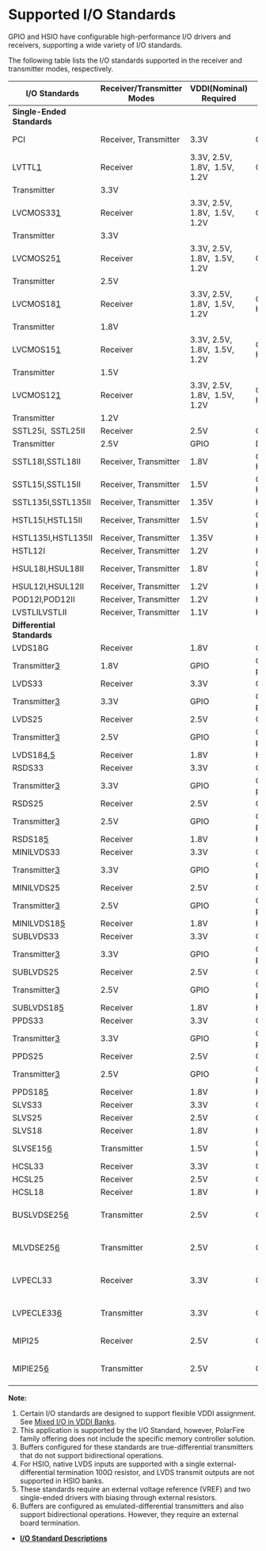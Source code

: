 # Supported I/O Standards

GPIO and HSIO have configurable high-performance I/O drivers and receivers, supporting a wide variety of I/O standards.

The following table lists the I/O standards supported in the receiver and transmitter modes, respectively.

|I/O Standards|Receiver/Transmitter Modes|VDDI\(Nominal\)<br /> Required|Bank Types|Applications|
|-------------|--------------------------|--------------------------------------------|----------|------------|
|**Single-Ended Standards**|
|PCI|Receiver, Transmitter|3.3V|GPIO|PC and embedded systems|
|LVTTL[1](#GUID-7AC87A35-0440-4A4A-83F3-5AFAB084DE44)|Receiver|3.3V, 2.5V, 1.8V,  1.5V, 1.2V|GPIO|General purpose|
|Transmitter|3.3V| | |
|LVCMOS33[1](#GUID-7AC87A35-0440-4A4A-83F3-5AFAB084DE44)|Receiver|3.3V, 2.5V, 1.8V,  1.5V, 1.2V|GPIO|General purpose|
|Transmitter|3.3V| | |
|LVCMOS25[1](#GUID-7AC87A35-0440-4A4A-83F3-5AFAB084DE44)|Receiver|3.3V, 2.5V, 1.8V,  1.5V, 1.2V|GPIO|General purpose|
|Transmitter|2.5V| | |
|LVCMOS18[1](#GUID-7AC87A35-0440-4A4A-83F3-5AFAB084DE44)|Receiver|3.3V, 2.5V, 1.8V,  1.5V, 1.2V|GPIO, HSIO|General purpose|
|Transmitter|1.8V| | |
|LVCMOS15[1](#GUID-7AC87A35-0440-4A4A-83F3-5AFAB084DE44)|Receiver|3.3V, 2.5V, 1.8V,  1.5V, 1.2V|GPIO, HSIO|General purpose|
|Transmitter|1.5V| | |
|LVCMOS12[1](#GUID-7AC87A35-0440-4A4A-83F3-5AFAB084DE44)|Receiver|3.3V, 2.5V, 1.8V,  1.5V, 1.2V|GPIO, HSIO|General purpose|
|Transmitter|1.2V| | |
|SSTL25I,  SSTL25II|Receiver|2.5V|GPIO|DDR1[2](#GUID-43659AEC-2934-4D49-932B-D2E3AEBAA31D)|
|Transmitter|2.5V|GPIO|DDR1[2](#GUID-43659AEC-2934-4D49-932B-D2E3AEBAA31D)|
|SSTL18I,SSTL18II|Receiver, Transmitter|1.8V|GPIO, HSIO|DDR2[2](#GUID-43659AEC-2934-4D49-932B-D2E3AEBAA31D)/RLDRAM2[2](#GUID-43659AEC-2934-4D49-932B-D2E3AEBAA31D)|
|SSTL15I,SSTL15II|Receiver, Transmitter|1.5V|GPIO, HSIO|DDR3|
|SSTL135I,SSTL135II|Receiver, Transmitter|1.35V|HSIO|DDR3L|
|HSTL15I,HSTL15II|Receiver, Transmitter|1.5V|GPIO, HSIO|QDRII+|
|HSTL135I,HSTL135II|Receiver, Transmitter|1.35V|HSIO|RLDRAM3[2](#GUID-43659AEC-2934-4D49-932B-D2E3AEBAA31D)|
|HSTL12I|Receiver, Transmitter|1.2V|HSIO|QDRII+|
|HSUL18I,HSUL18II|Receiver, Transmitter|1.8V|GPIO, HSIO|LPDDR[2](#GUID-43659AEC-2934-4D49-932B-D2E3AEBAA31D)|
|HSUL12I,HSUL12II|Receiver, Transmitter|1.2V|HSIO|LPDDR2[2](#GUID-43659AEC-2934-4D49-932B-D2E3AEBAA31D), LPDDR3|
|POD12I,POD12II|Receiver, Transmitter|1.2V|HSIO|DDR4|
|LVSTLILVSTLII|Receiver, Transmitter|1.1V|HSIO|LPDDR4|
|**Differential Standards**|
|LVDS18G|Receiver|1.8V|GPIO|General purpose|
|Transmitter[3](#GUID-623F5B47-B37C-4613-9F42-CF2BD1BB17C6)|1.8V|GPIO|General purpose|
|LVDS33|Receiver|3.3V|GPIO|General purpose|
|Transmitter[3](#GUID-623F5B47-B37C-4613-9F42-CF2BD1BB17C6)|3.3V|GPIO|General purpose|
|LVDS25|Receiver|2.5V|GPIO|General purpose|
|Transmitter[3](#GUID-623F5B47-B37C-4613-9F42-CF2BD1BB17C6)|2.5V|GPIO|General purpose|
|LVDS18[4](#GUID-A5AFC802-838F-486B-A151-A01089653B2C),[5](#GUID-1105100E-17EC-43A8-AB35-4DFB8B646A8E)|Receiver|1.8V|HSIO|General purpose|
|RSDS33|Receiver|3.3V|GPIO|General purpose|
|Transmitter[3](#GUID-623F5B47-B37C-4613-9F42-CF2BD1BB17C6)|3.3V|GPIO|General purpose|
|RSDS25|Receiver|2.5V|GPIO|General purpose|
|Transmitter[3](#GUID-623F5B47-B37C-4613-9F42-CF2BD1BB17C6)|2.5V|GPIO|General purpose|
|RSDS18[5](#GUID-1105100E-17EC-43A8-AB35-4DFB8B646A8E)|Receiver|1.8V|HSIO|General purpose|
|MINILVDS33|Receiver|3.3V|GPIO|General purpose|
|Transmitter[3](#GUID-623F5B47-B37C-4613-9F42-CF2BD1BB17C6)|3.3V|GPIO|General purpose|
|MINILVDS25|Receiver|2.5V|GPIO|General purpose|
|Transmitter[3](#GUID-623F5B47-B37C-4613-9F42-CF2BD1BB17C6)|2.5V|GPIO|General purpose|
|MINILVDS18[5](#GUID-1105100E-17EC-43A8-AB35-4DFB8B646A8E)|Receiver|1.8V|HSIO|General purpose|
|SUBLVDS33|Receiver|3.3V|GPIO|General purpose|
|Transmitter[3](#GUID-623F5B47-B37C-4613-9F42-CF2BD1BB17C6)|3.3V|GPIO|General purpose|
|SUBLVDS25|Receiver|2.5V|GPIO|General purpose|
|Transmitter[3](#GUID-623F5B47-B37C-4613-9F42-CF2BD1BB17C6)|2.5V|GPIO|General purpose|
|SUBLVDS18[5](#GUID-1105100E-17EC-43A8-AB35-4DFB8B646A8E)|Receiver|1.8V|HSIO|General purpose|
|PPDS33|Receiver|3.3V|GPIO|General purpose|
|Transmitter[3](#GUID-623F5B47-B37C-4613-9F42-CF2BD1BB17C6)|3.3V|GPIO|General purpose|
|PPDS25|Receiver|2.5V|GPIO|General purpose|
|Transmitter[3](#GUID-623F5B47-B37C-4613-9F42-CF2BD1BB17C6)|2.5V|GPIO|General purpose|
|PPDS18[5](#GUID-1105100E-17EC-43A8-AB35-4DFB8B646A8E)|Receiver|1.8V|HSIO|General purpose|
|SLVS33|Receiver|3.3V|GPIO|General purpose|
|SLVS25|Receiver|2.5V|GPIO|General purpose|
|SLVS18|Receiver|1.8V|HSIO|General purpose|
|SLVSE15[6](#GUID-F3EC2943-6D7D-4261-B2FF-B4F52EAD7AD8)|Transmitter|1.5V|GPIO, HSIO|General purpose|
|HCSL33|Receiver|3.3V|GPIO|General purpose|
|HCSL25|Receiver|2.5V|GPIO|General purpose|
|HCSL18|Receiver|1.8V|HSIO|General purpose|
|BUSLVDSE25[6](#GUID-F3EC2943-6D7D-4261-B2FF-B4F52EAD7AD8)|Transmitter|2.5V|GPIO|Multipoint backplane<br /> applications|
|MLVDSE25[6](#GUID-F3EC2943-6D7D-4261-B2FF-B4F52EAD7AD8)|Transmitter|2.5V|GPIO|Multipoint backplane<br /> applications|
|LVPECL33|Receiver|3.3V|GPIO|Video graphics and clock<br /> distribution|
|LVPECLE33[6](#GUID-F3EC2943-6D7D-4261-B2FF-B4F52EAD7AD8)|Transmitter|3.3V|GPIO|Video graphics and clock<br /> distribution|
|MIPI25|Receiver|2.5V|GPIO|Consumer mobile applications|
|MIPIE25[6](#GUID-F3EC2943-6D7D-4261-B2FF-B4F52EAD7AD8)|Transmitter|2.5V|GPIO|Consumer mobile applications,<br /> High–speed Mode|

**Note:**

1.  Certain I/O standards are designed to support flexible VDDI assignment. See [Mixed I/O in VDDI Banks](GUID-01F144EE-7AFE-41F1-9D0E-E716716169E6.md).
2.  This application is supported by the I/O Standard, however, PolarFire family offering does not include the specific memory controller solution.
3.  Buffers configured for these standards are true-differential transmitters that do not support bidirectional operations.
4.  For HSIO, native LVDS inputs are supported with a single external-differential termination 100Ω resistor, and LVDS transmit outputs are not supported in HSIO banks.
5.  These standards require an external voltage reference \(VREF\) and two single-ended drivers with biasing through external resistors.
6.  Buffers are configured as emulated-differential transmitters and also support bidirectional operations. However, they require an external board termination.

-   **[I/O Standard Descriptions](GUID-07F30430-9CF8-4A1E-8C90-A8B9D9B8986F.md)**  


